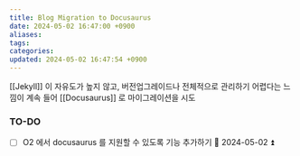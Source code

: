 ```yaml
---
title: Blog Migration to Docusaurus
date: 2024-05-02 16:47:00 +0900
aliases: 
tags: 
categories: 
updated: 2024-05-02 16:47:54 +0900
---
```


[[Jekyll]] 이 자유도가 높지 않고, 버전업그레이드나 전체적으로 관리하기 어렵다는 느낌이 계속 들어 [[Docusaurus]] 로 마이그레이션을 시도

### TO-DO

- [ ] O2 에서 docusaurus 를 지원할 수 있도록 기능 추가하기 🛫 2024-05-02 ⏫ 
